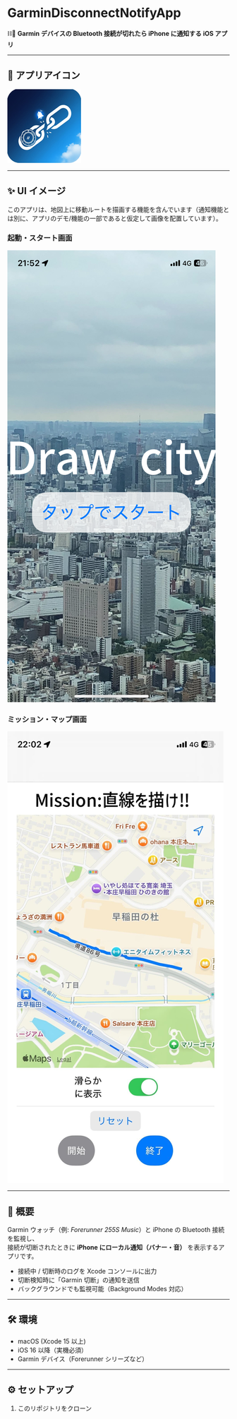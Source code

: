 # GarminDisconnectNotifyApp

⛓️🔔 **Garmin デバイスの Bluetooth 接続が切れたら iPhone に通知する iOS アプリ**

---

## 📱 アプリアイコン
![代替テキスト](GarminDisconnectNotify/Assets.xcassets/AppIcon.appiconset/Icon-83.5pt@2x.png)


---
## ✨ UI イメージ

このアプリは、地図上に移動ルートを描画する機能を含んでいます（通知機能とは別に、アプリのデモ/機能の一部であると仮定して画像を配置しています）。

### 起動・スタート画面
![アプリのスタート画面](Assets/home.png)

### ミッション・マップ画面
![ミッションとマップの表示](Assets/gamestart.jpg)

---

## 📖 概要

Garmin ウォッチ（例: *Forerunner 255S Music*）と iPhone の Bluetooth 接続を監視し、  
接続が切断されたときに **iPhone にローカル通知（バナー・音）** を表示するアプリです。

- 接続中 / 切断時のログを Xcode コンソールに出力
- 切断検知時に「Garmin 切断」の通知を送信
- バックグラウンドでも監視可能（Background Modes 対応）

---

## 🛠 環境

- macOS (Xcode 15 以上)
- iOS 16 以降（実機必須）
- Garmin デバイス（Forerunner シリーズなど）

---

## ⚙️ セットアップ

1. このリポジトリをクローン
